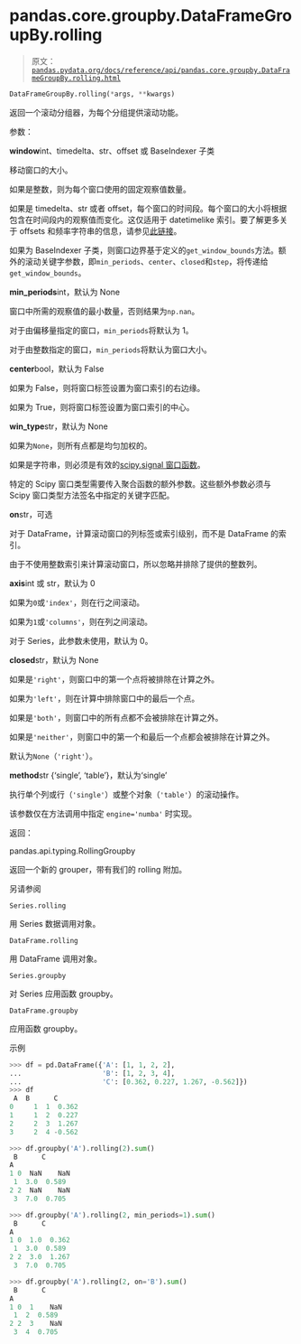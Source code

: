 # pandas.core.groupby.DataFrameGroupBy.rolling

> 原文：[`pandas.pydata.org/docs/reference/api/pandas.core.groupby.DataFrameGroupBy.rolling.html`](https://pandas.pydata.org/docs/reference/api/pandas.core.groupby.DataFrameGroupBy.rolling.html)

```py
DataFrameGroupBy.rolling(*args, **kwargs)
```

返回一个滚动分组器，为每个分组提供滚动功能。

参数：

**window**int、timedelta、str、offset 或 BaseIndexer 子类

移动窗口的大小。

如果是整数，则为每个窗口使用的固定观察值数量。

如果是 timedelta、str 或者 offset，每个窗口的时间段。每个窗口的大小将根据包含在时间段内的观察值而变化。这仅适用于 datetimelike 索引。要了解更多关于 offsets 和频率字符串的信息，请参见[此链接](https://pandas.pydata.org/pandas-docs/stable/user_guide/timeseries.html#offset-aliases)。

如果为 BaseIndexer 子类，则窗口边界基于定义的`get_window_bounds`方法。额外的滚动关键字参数，即`min_periods`、`center`、`closed`和`step`，将传递给`get_window_bounds`。

**min_periods**int，默认为 None

窗口中所需的观察值的最小数量，否则结果为`np.nan`。

对于由偏移量指定的窗口，`min_periods`将默认为 1。

对于由整数指定的窗口，`min_periods`将默认为窗口大小。

**center**bool，默认为 False

如果为 False，则将窗口标签设置为窗口索引的右边缘。

如果为 True，则将窗口标签设置为窗口索引的中心。

**win_type**str，默认为 None

如果为`None`，则所有点都是均匀加权的。

如果是字符串，则必须是有效的[scipy.signal 窗口函数](https://docs.scipy.org/doc/scipy/reference/signal.windows.html#module-scipy.signal.windows)。

特定的 Scipy 窗口类型需要传入聚合函数的额外参数。这些额外参数必须与 Scipy 窗口类型方法签名中指定的关键字匹配。

**on**str，可选

对于 DataFrame，计算滚动窗口的列标签或索引级别，而不是 DataFrame 的索引。

由于不使用整数索引来计算滚动窗口，所以忽略并排除了提供的整数列。

**axis**int 或 str，默认为 0

如果为`0`或`'index'`，则在行之间滚动。

如果为`1`或`'columns'`，则在列之间滚动。

对于 Series，此参数未使用，默认为 0。

**closed**str，默认为 None

如果是`'right'`，则窗口中的第一个点将被排除在计算之外。

如果为`'left'`，则在计算中排除窗口中的最后一个点。

如果是`'both'`，则窗口中的所有点都不会被排除在计算之外。

如果是`'neither'`，则窗口中的第一个和最后一个点都会被排除在计算之外。

默认为`None`（`'right'`）。

**method**str {‘single’, ‘table’}，默认为‘single’

执行单个列或行（`'single'`）或整个对象（`'table'`）的滚动操作。

该参数仅在方法调用中指定 `engine='numba'` 时实现。

返回：

pandas.api.typing.RollingGroupby

返回一个新的 grouper，带有我们的 rolling 附加。

另请参阅

`Series.rolling`

用 Series 数据调用对象。

`DataFrame.rolling`

用 DataFrame 调用对象。

`Series.groupby`

对 Series 应用函数 groupby。

`DataFrame.groupby`

应用函数 groupby。

示例

```py
>>> df = pd.DataFrame({'A': [1, 1, 2, 2],
...                    'B': [1, 2, 3, 4],
...                    'C': [0.362, 0.227, 1.267, -0.562]})
>>> df
 A  B      C
0     1  1  0.362
1     1  2  0.227
2     2  3  1.267
3     2  4 -0.562 
```

```py
>>> df.groupby('A').rolling(2).sum()
 B      C
A
1 0  NaN    NaN
 1  3.0  0.589
2 2  NaN    NaN
 3  7.0  0.705 
```

```py
>>> df.groupby('A').rolling(2, min_periods=1).sum()
 B      C
A
1 0  1.0  0.362
 1  3.0  0.589
2 2  3.0  1.267
 3  7.0  0.705 
```

```py
>>> df.groupby('A').rolling(2, on='B').sum()
 B      C
A
1 0  1    NaN
 1  2  0.589
2 2  3    NaN
 3  4  0.705 
```
